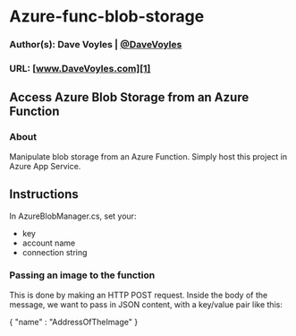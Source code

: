 # Azure-func-blob-storage
### Author(s): Dave Voyles | [@DaveVoyles](http://www.twitter.com/DaveVoyles)
### URL: [www.DaveVoyles.com][1]

Access Azure Blob Storage from an Azure Function
----------
### About
Manipulate blob storage from an Azure Function. Simply host this project in Azure App Service.


## Instructions
In AzureBlobManager.cs, set your:
* key
* account name
* connection string

### Passing an image to the function

This is done by making an HTTP POST request. Inside the body of the message, we want to pass in JSON content, with a key/value pair like this:

{
    "name" : "AddressOfTheImage"
}


  [1]: http://www.daveVoyles.com "My website"

